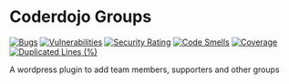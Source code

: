 # Coderdojo Groups
[![Bugs](https://sonarcloud.io/api/project_badges/measure?project=codeclubkinsale_coderdojo-groups&metric=bugs)](https://sonarcloud.io/summary/new_code?id=codeclubkinsale_coderdojo-groups)
[![Vulnerabilities](https://sonarcloud.io/api/project_badges/measure?project=codeclubkinsale_coderdojo-groups&metric=vulnerabilities)](https://sonarcloud.io/summary/new_code?id=codeclubkinsale_coderdojo-groups)
[![Security Rating](https://sonarcloud.io/api/project_badges/measure?project=codeclubkinsale_coderdojo-groups&metric=security_rating)](https://sonarcloud.io/summary/new_code?id=codeclubkinsale_coderdojo-groups)
[![Code Smells](https://sonarcloud.io/api/project_badges/measure?project=codeclubkinsale_coderdojo-groups&metric=code_smells)](https://sonarcloud.io/summary/new_code?id=codeclubkinsale_coderdojo-groups)
[![Coverage](https://sonarcloud.io/api/project_badges/measure?project=codeclubkinsale_coderdojo-groups&metric=coverage)](https://sonarcloud.io/summary/new_code?id=codeclubkinsale_coderdojo-groups)
[![Duplicated Lines (%)](https://sonarcloud.io/api/project_badges/measure?project=codeclubkinsale_coderdojo-groups&metric=duplicated_lines_density)](https://sonarcloud.io/summary/new_code?id=codeclubkinsale_coderdojo-groups)

A wordpress plugin to add team members, supporters and other groups
